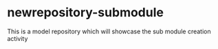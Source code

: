 # newrepository-submodule
This is a model repository which will showcase the sub module creation activity
